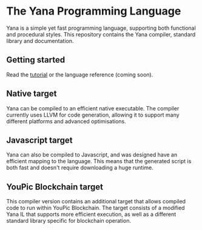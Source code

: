 # The Yana Programming Language

Yana is a simple yet fast programming language, supporting both functional and procedural styles.
This repository contains the Yana compiler, standard library and documentation.

## Getting started

Read the [tutorial](https://rimmer.se/yana) or the language reference (coming soon).

## Native target

Yana can be compiled to an efficient native executable. The compiler currently uses LLVM for code generation, allowing it to support many different platforms and advanced optimisations.

## Javascript target

Yana can also be compiled to Javascript, and was designed have an efficient mapping to the language. This means that the generated script is both fast and doesn't require downloading a huge runtime.

## YouPic Blockchain target

This compiler version contains an additional target that allows compiled code to run within YouPic Blockchain. The target consists of a modified Yana IL that supports more efficient execution, as well as a different standard library specific for blockchain operation.

